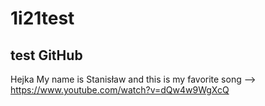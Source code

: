 # 1i21test
## test GitHub
Hejka
My name is Stanisław and this is my favorite song --> https://www.youtube.com/watch?v=dQw4w9WgXcQ
